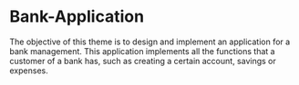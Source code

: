 # Bank-Application
The objective of this theme is to design and implement an application for a bank management. This application implements all the functions that a customer of a bank has, such as creating a certain account, savings or expenses.
